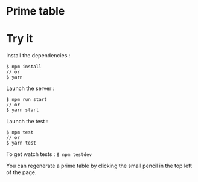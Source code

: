 # Prime table

# Try it

Install the dependencies :

```
$ npm install
// or
$ yarn
```

Launch the server :

```
$ npm run start
// or
$ yarn start
```

Launch the test :

```
$ npm test
// or
$ yarn test
```

To get watch tests : `$ npm testdev`

You can regenerate a prime table by clicking the small pencil in the top left of the page.
